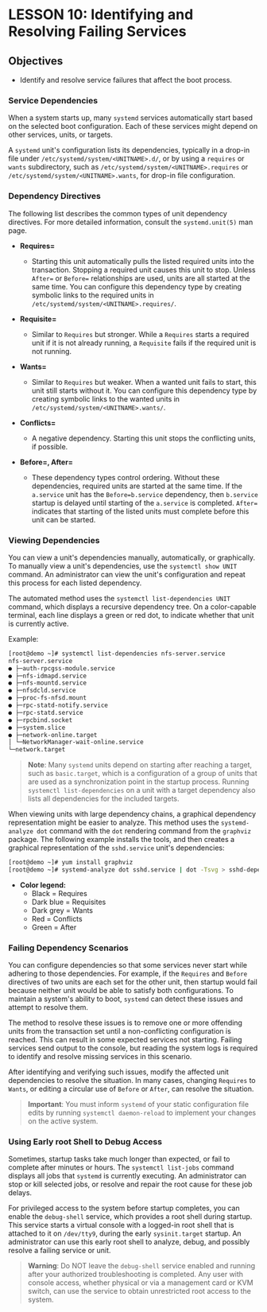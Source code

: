 # LESSON 10: Identifying and Resolving Failing Services

## Objectives

- Identify and resolve service failures that affect the boot process.

### Service Dependencies

When a system starts up, many `systemd` services automatically start based on the selected boot configuration. Each of these services might depend on other services, units, or targets.

A `systemd` unit's configuration lists its dependencies, typically in a drop-in file under `/etc/systemd/system/<UNITNAME>.d/`, or by using a `requires` or `wants` subdirectory, such as `/etc/systemd/system/<UNITNAME>.requires` or `/etc/systemd/system/<UNITNAME>.wants`, for drop-in file configuration.

### Dependency Directives

The following list describes the common types of unit dependency directives. For more detailed information, consult the `systemd.unit(5)` man page.

- **Requires=**
  - Starting this unit automatically pulls the listed required units into the transaction. Stopping a required unit causes this unit to stop. Unless `After=` or `Before=` relationships are used, units are all started at the same time. You can configure this dependency type by creating symbolic links to the required units in `/etc/systemd/system/<UNITNAME>.requires/`.

- **Requisite=**
  - Similar to `Requires` but stronger. While a `Requires` starts a required unit if it is not already running, a `Requisite` fails if the required unit is not running.

- **Wants=**
  - Similar to `Requires` but weaker. When a wanted unit fails to start, this unit still starts without it. You can configure this dependency type by creating symbolic links to the wanted units in `/etc/systemd/system/<UNITNAME>.wants/`.

- **Conflicts=**
  - A negative dependency. Starting this unit stops the conflicting units, if possible.

- **Before=, After=**
  - These dependency types control ordering. Without these dependencies, required units are started at the same time. If the `a.service` unit has the `Before=b.service` dependency, then `b.service` startup is delayed until starting of the `a.service` is completed. `After=` indicates that starting of the listed units must complete before this unit can be started.

### Viewing Dependencies

You can view a unit's dependencies manually, automatically, or graphically. To manually view a unit's dependencies, use the `systemctl show UNIT` command. An administrator can view the unit's configuration and repeat this process for each listed dependency.

The automated method uses the `systemctl list-dependencies UNIT` command, which displays a recursive dependency tree. On a color-capable terminal, each line displays a green or red dot, to indicate whether that unit is currently active.

Example:

```bash
[root@demo ~]# systemctl list-dependencies nfs-server.service
nfs-server.service
● ├─auth-rpcgss-module.service
● ├─nfs-idmapd.service
● ├─nfs-mountd.service
● ├─nfsdcld.service
● ├─proc-fs-nfsd.mount
● ├─rpc-statd-notify.service
● ├─rpc-statd.service
● ├─rpcbind.socket
● ├─system.slice
● ├─network-online.target
│ └─NetworkManager-wait-online.service
└─network.target
```

> **Note**: Many `systemd` units depend on starting after reaching a target, such as `basic.target`, which is a configuration of a group of units that are used as a synchronization point in the startup process. Running `systemctl list-dependencies` on a unit with a target dependency also lists all dependencies for the included targets.

When viewing units with large dependency chains, a graphical dependency representation might be easier to analyze. This method uses the `systemd-analyze dot` command with the `dot` rendering command from the `graphviz` package. The following example installs the tools, and then creates a graphical representation of the `sshd.service` unit's dependencies:

```bash
[root@demo ~]# yum install graphviz
[root@demo ~]# systemd-analyze dot sshd.service | dot -Tsvg > sshd-dependencies.svg
```

- **Color legend:**
  - Black = Requires
  - Dark blue = Requisites
  - Dark grey = Wants
  - Red = Conflicts
  - Green = After

### Failing Dependency Scenarios

You can configure dependencies so that some services never start while adhering to those dependencies. For example, if the `Requires` and `Before` directives of two units are each set for the other unit, then startup would fail because neither unit would be able to satisfy both configurations. To maintain a system's ability to boot, `systemd` can detect these issues and attempt to resolve them.

The method to resolve these issues is to remove one or more offending units from the transaction set until a non-conflicting configuration is reached. This can result in some expected services not starting. Failing services send output to the console, but reading the system logs is required to identify and resolve missing services in this scenario.

After identifying and verifying such issues, modify the affected unit dependencies to resolve the situation. In many cases, changing `Requires` to `Wants`, or editing a circular use of `Before` or `After`, can resolve the situation.

> **Important**: You must inform `systemd` of your static configuration file edits by running `systemctl daemon-reload` to implement your changes on the active system.

### Using Early root Shell to Debug Access

Sometimes, startup tasks take much longer than expected, or fail to complete after minutes or hours. The `systemctl list-jobs` command displays all jobs that `systemd` is currently executing. An administrator can stop or kill selected jobs, or resolve and repair the root cause for these job delays.

For privileged access to the system before startup completes, you can enable the `debug-shell` service, which provides a root shell during startup. This service starts a virtual console with a logged-in root shell that is attached to it on `/dev/tty9`, during the early `sysinit.target` startup. An administrator can use this early root shell to analyze, debug, and possibly resolve a failing service or unit.

> **Warning**: Do NOT leave the `debug-shell` service enabled and running after your authorized troubleshooting is completed. Any user with console access, whether physical or via a management card or KVM switch, can use the service to obtain unrestricted root access to the system.

